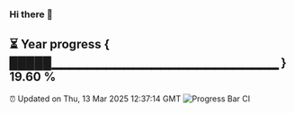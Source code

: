 ### Hi there 👋
⏳ Year progress { █████▁▁▁▁▁▁▁▁▁▁▁▁▁▁▁▁▁▁▁▁▁▁▁▁▁ } 19.60 %
---
⏰ Updated on Thu, 13 Mar 2025 12:37:14 GMT
![Progress Bar CI](https://github.com/liununu/liununu/workflows/Progress%20Bar%20CI/badge.svg)
